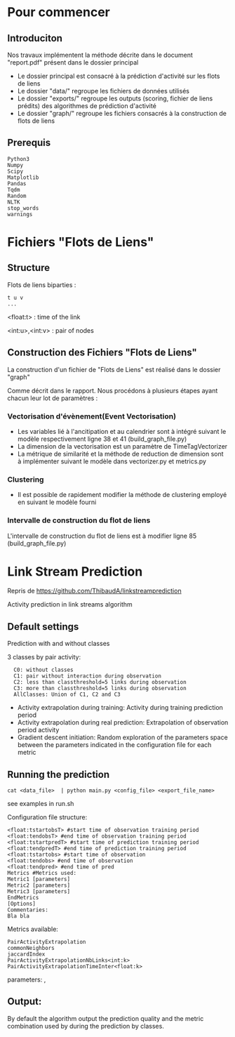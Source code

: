# Pour commencer

## Introduciton

Nos travaux implémentent la méthode décrite dans le document "report.pdf" présent dans le dossier principal

- Le dossier principal est consacré à la prédiction d'activité sur les flots de liens
- Le dossier "data/" regroupe les fichiers de données utilisés
- Le dossier "exports/" regroupe les outputs (scoring, fichier de liens prédits) des algorithmes de prédiction d'activité
- Le dossier "graph/" regroupe les fichiers consacrés à la construction de flots de liens

## Prerequis

```
Python3
Numpy
Scipy
Matplotlib
Pandas
Tqdm
Random
NLTK
stop_words
warnings
```

# Fichiers "Flots de Liens"

## Structure

Flots de liens biparties :

```
t u v
...
```

\<float:t\> : time of the link

\<int:u\>,\<int:v\> : pair of nodes

## Construction des Fichiers "Flots de Liens"

La construction d'un fichier de "Flots de Liens" est réalisé dans le dossier "graph"

Comme décrit dans le rapport. Nous procédons à plusieurs étapes ayant chacun leur lot de paramètres :

### Vectorisation d'évènement(Event Vectorisation)

- Les variables lié à l'ancitipation et au calendrier sont à intégré suivant le modèle respectivement ligne 38 et 41 (build_graph_file.py)
- La dimension de la vectorisation est un paramètre de TimeTagVectorizer
- La métrique de similarité et la méthode de reduction de dimension sont à implémenter suivant le modèle dans vectorizer.py et metrics.py

### Clustering

- Il est possible de rapidement modifier la méthode de clustering employé en suivant le modèle fourni

### Intervalle de construction du flot de liens

L'intervalle de construction du flot de liens est à modifier ligne 85 (build_graph_file.py)

# Link Stream Prediction

Repris de https://github.com/ThibaudA/linkstreamprediction

Activity prediction in link streams algorithm

## Default settings

Prediction with and without classes

3 classes by pair activity:
```
  C0: without classes
  C1: pair without interaction during observation
  C2: less than classthreshold=5 links during observation
  C3: more than classthreshold=5 links during observation
  AllClasses: Union of C1, C2 and C3
```

* Activity extrapolation during training: Activity during training prediction period
* Activity extrapolation during real prediction: Extrapolation of observation period activity
* Gradient descent initiation: Random exploration of the parameters space between the parameters indicated in the configuration file for each metric


## Running the prediction

```
cat <data_file>  | python main.py <config_file> <export_file_name>
```
see examples in run.sh

Configuration file structure:
```
<float:tstartobsT> #start time of observation training period
<float:tendobsT> #end time of observation training period
<float:tstartpredT> #start time of prediction training period
<float:tendpredT> #end time of prediction training period
<float:tstartobs> #start time of observation
<float:tendobs> #end time of observation
<float:tendpred> #end time of pred
Metrics #Metrics used:
Metric1 [parameters]
Metric2 [parameters]
Metric3 [parameters]
EndMetrics
[Options]
Commentaries:
Bla bla
```

Metrics available:

```
PairActivityExtrapolation
commonNeighbors
jaccardIndex
PairActivityExtrapolationNbLinks<int:k>
PairActivityExtrapolationTimeInter<float:k>
```

parameters: <float>,<float>

## Output:

By default the algorithm output the prediction quality and the metric combination used by during the prediction by classes.
